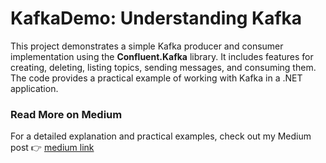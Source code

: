 # KafkaDemo: Understanding Kafka

This project demonstrates a simple Kafka producer and consumer implementation using the **Confluent.Kafka** library. 
It includes features for creating, deleting, listing topics, sending messages, and consuming them. 
The code provides a practical example of working with Kafka in a .NET application.

### Read More on Medium
For a detailed explanation and practical examples, check out my Medium post
👉 [medium link](?)
